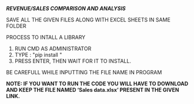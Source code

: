 ***REVENUE/SALES COMPARISON AND ANALYSIS***



SAVE ALL THE GIVEN FILES ALONG WITH EXCEL SHEETS IN SAME FOLDER

PROCESS TO INTALL A LIBRARY
1. RUN CMD AS ADMINISTRATOR
2. TYPE : "pip install <name of library>"
3. PRESS ENTER, THEN WAIT FOR IT TO INSTALL.

BE CAREFULL WHILE INPUTTING THE FILE NAME IN PROGRAM

  **NOTE: IF YOU WANT TO RUN THE CODE YOU WILL HAVE TO
DOWNLOAD AND KEEP THE FILE NAMED ‘Sales data.xlsx’
PRESENT IN THE GIVEN LINK.**
